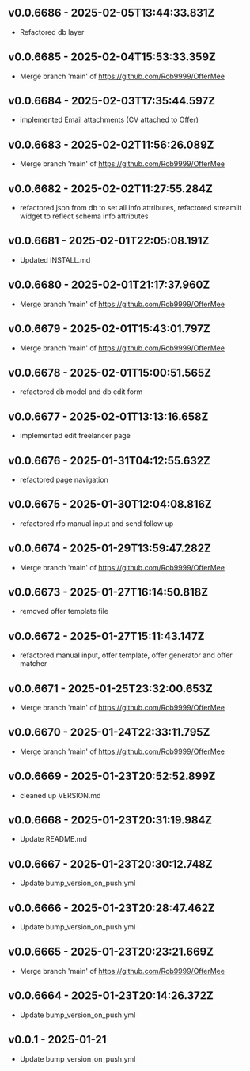 ## v0.0.6686 - 2025-02-05T13:44:33.831Z

- Refactored db layer

## v0.0.6685 - 2025-02-04T15:53:33.359Z

- Merge branch 'main' of https://github.com/Rob9999/OfferMee

## v0.0.6684 - 2025-02-03T17:35:44.597Z

- implemented Email attachments (CV attached to Offer)

## v0.0.6683 - 2025-02-02T11:56:26.089Z

- Merge branch 'main' of https://github.com/Rob9999/OfferMee

## v0.0.6682 - 2025-02-02T11:27:55.284Z

- refactored json from db to set all info attributes, refactored streamlit widget to reflect schema info attributes

## v0.0.6681 - 2025-02-01T22:05:08.191Z

- Updated INSTALL.md

## v0.0.6680 - 2025-02-01T21:17:37.960Z

- Merge branch 'main' of https://github.com/Rob9999/OfferMee

## v0.0.6679 - 2025-02-01T15:43:01.797Z

- Merge branch 'main' of https://github.com/Rob9999/OfferMee

## v0.0.6678 - 2025-02-01T15:00:51.565Z

- refactored db model and db edit form

## v0.0.6677 - 2025-02-01T13:13:16.658Z

- implemented edit freelancer page

## v0.0.6676 - 2025-01-31T04:12:55.632Z

- refactored page navigation

## v0.0.6675 - 2025-01-30T12:04:08.816Z

- refactored rfp manual input and send follow up

## v0.0.6674 - 2025-01-29T13:59:47.282Z

- Merge branch 'main' of https://github.com/Rob9999/OfferMee

## v0.0.6673 - 2025-01-27T16:14:50.818Z

- removed offer template file

## v0.0.6672 - 2025-01-27T15:11:43.147Z

- refactored manual input, offer template, offer generator and offer matcher

## v0.0.6671 - 2025-01-25T23:32:00.653Z

- Merge branch 'main' of https://github.com/Rob9999/OfferMee

## v0.0.6670 - 2025-01-24T22:33:11.795Z

- Merge branch 'main' of https://github.com/Rob9999/OfferMee

## v0.0.6669 - 2025-01-23T20:52:52.899Z

- cleaned up VERSION.md

## v0.0.6668 - 2025-01-23T20:31:19.984Z

- Update README.md

## v0.0.6667 - 2025-01-23T20:30:12.748Z

- Update bump_version_on_push.yml

## v0.0.6666 - 2025-01-23T20:28:47.462Z

- Update bump_version_on_push.yml

## v0.0.6665 - 2025-01-23T20:23:21.669Z

- Merge branch 'main' of https://github.com/Rob9999/OfferMee

## v0.0.6664 - 2025-01-23T20:14:26.372Z

- Update bump_version_on_push.yml


## v0.0.1 - 2025-01-21

- Update bump_version_on_push.yml


